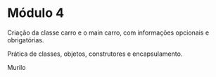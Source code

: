 # Módulo 4

Criação da classe carro e o main carro, com informações opcionais e obrigatórias.

Prática de classes, objetos, construtores e encapsulamento.

Murilo
